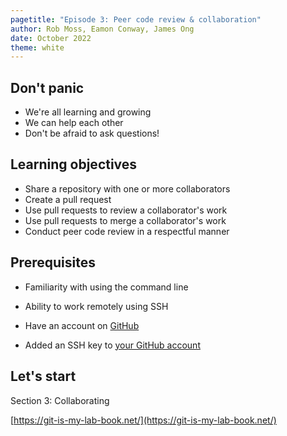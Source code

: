 ```yaml
---
pagetitle: "Episode 3: Peer code review & collaboration"
author: Rob Moss, Eamon Conway, James Ong
date: October 2022
theme: white
---
```


## Don't panic

- We're all learning and growing
- We can help each other
- Don't be afraid to ask questions!

## Learning objectives

- Share a repository with one or more collaborators
- Create a pull request
- Use pull requests to review a collaborator's work
- Use pull requests to merge a collaborator's work
- Conduct peer code review in a respectful manner

## Prerequisites

- Familiarity with using the command line

- Ability to work remotely using SSH

- Have an account on [GitHub](https://www.github.com/)

- Added an SSH key to [your GitHub account](https://docs.github.com/en/authentication/connecting-to-github-with-ssh/adding-a-new-ssh-key-to-your-github-account)

## Let's start

Section 3: Collaborating

[https://git-is-my-lab-book.net/](https://git-is-my-lab-book.net/)
